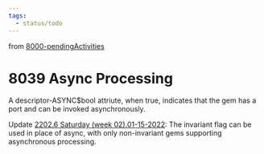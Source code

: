 ```yaml
---
tags:
  - status/todo
---
```

from [8000-pendingActivities](8000-pendingActivities.md)
# 8039 Async Processing

A descriptor-ASYNC$bool attriute, when true, indicates that the gem has a port and can be invoked asynchronously.

Update [2202.6 Saturday (week 02).01-15-2022](../6blog/22/22-1%20Q1/2202/2202.6%20Saturday%20(week%2002).01-15-2022.md):
The invariant flag can be used in place of async, with only non-invariant gems supporting asynchronous processing.